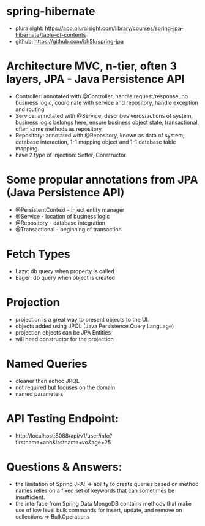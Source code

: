 # spring-hibernate
- pluralsight: https://app.pluralsight.com/library/courses/spring-jpa-hibernate/table-of-contents
- github: https://github.com/bh5k/spring-jpa

# Architecture MVC, n-tier, often 3 layers, JPA - Java Persistence API
- Controller: annotated with @Controller, handle request/response, no business logic, coordinate with service and repository, handle exception and routing
- Service: annotated with @Service, describes verds/actions of system, business logic belongs here, ensure business object state, transactional, often same methods as repository
- Repository: annotated with @Repository, known as data of system, database interaction, 1-1 mapping object and 1-1 database table mapping.
- have 2 type of Injection: Setter, Constructor

# Some propular annotations from JPA (Java Persistence API)
- @PersistentContext - inject entity manager
- @Service - location of business logic
- @Repository - database integration
- @Transactional - beginning of transaction

# Fetch Types
- Lazy: db query when property is called
- Eager: db query when object is created

# Projection
- projection is a great way to present objects to the UI.
- objects added using JPQL (Java Persistence Query Language)
- projection objects can be JPA Entities
- will need constructor for the projection

# Named Queries
- cleaner then adhoc JPQL
- not required but focuses on the domain
- named parameters

# API Testing Endpoint:
- http://localhost:8088/api/v1/user/info?firstname=anh&lastname=vo&age=25

# Questions & Answers:
- the limitation of Spring JPA: 
=> ability to create queries based on method names relies on a fixed set of keywords that can sometimes be insufficient.
- the interface from Spring Data MongoDB contains methods that make use of low level bulk commands for insert, update, and remove on collections
=> BulkOperations
